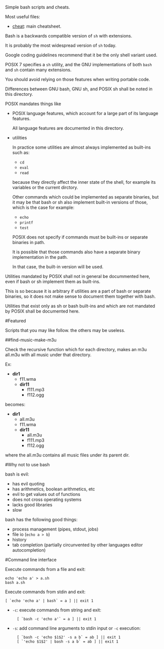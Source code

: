 Simple bash scripts and cheats.

Most useful files:

- [cheat](cheat): main cheatsheet.

Bash is a backwards compatible version of `sh` with extensions.

It is probably the most widespread version of `sh` today.

Google coding guidelines recommend that it be the only shell variant used.

POSIX 7 specifies a `sh` utility, and the GNU implementations of both `bash` and `sh` contain many extensions.

You should avoid relying on those features when writing portable code.

Differences between GNU bash, GNU sh, and POSIX sh shall be noted in this directory.

POSIX mandates things like

- POSIX language features, which account for a large part of its language features.

    All language features are documented in this directory.

- utilities

    In practice some utilities are almost always implemented as built-ins such as:

    - `cd`
    - `eval`
    - `read`

    because they directly affect the inner state of the shell, for example its variables or the current dirctory.

    Other commands which could be implemented as separate binaries, but it may be that bash or sh also implement built-in versions of those, which is the case for example:

    - `echo`
    - `printf`
    - `test`

    POSIX does not specify if commands must be built-ins or separate binaries in path.

    It is possible that those commands also have a separate binary implementation in the path.

    In that case, the built-in version will be used.

Utilities mandated by POSIX shall not in general be docummented here, even if bash or sh implement them as built-ins.

This is so because it is arbitrary if utilities are a part of bash or separate binaries, so it does not make sense to
document them together with bash.

Utilities that exist only as sh or bash built-ins and which are not mandated by POSIX shall be documented here.

#Featured

Scripts that you may like follow. the others may be useless.

##find-music-make-m3u

Check the recursive function which for each directory, makes an m3u all.m3u with all music under that directory.

Ex:

* **dir1**
    * f11.wma
    * **dir11**
        * f111.mp3
        * f112.ogg

becomes:

* **dir1**
    * all.m3u
    * f11.wma
    * **dir11**
        * all.m3u
        * f111.mp3
        * f112.ogg

where the all.m3u contains all music files under its parent dir.

#Why not to use bash

bash is evil:

- has evil quoting
- has arithmetics, boolean arithmetics, etc
- evil to get values out of functions
- does not cross operating systems
- lacks good libraries
- slow

bash has the following good things:

- process management (pipes, stdout, jobs)
- file io (`echo a > b`)
- history
- tab completion (partially circunvented by other languages editor autocompletion)

#Command line interface

Execute commands from a file and exit:

    echo 'echo a' > a.sh
    bash a.sh

Execute commands from stdin and exit:

    [ `echo 'echo a' | bash` = a ] || exit 1

- `-c`: execute commands from string and exit:

        [ `bash -c 'echo a'` = a ] || exit 1

- `-s`: add command line arguments to stdin input or `-c` execution:

        [ `bash -c 'echo $1$2' -s a b` = ab ] || exit 1
        [ `'echo $1$2' | bash -s a b` = ab ] || exit 1
